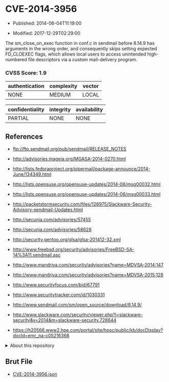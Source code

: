 # CVE-2014-3956

- Published: 2014-06-04T11:19:00

- Modified: 2017-12-29T02:29:00

The sm_close_on_exec function in conf.c in sendmail before 8.14.9 has arguments in the wrong order, and consequently skips setting expected FD_CLOEXEC flags, which allows local users to access unintended high-numbered file descriptors via a custom mail-delivery program.

### CVSS Score: **1.9**

| authentication | complexity | vector |
| --- | --- | --- |
| NONE | MEDIUM | LOCAL |

| confidentiality | integrity | availability |
| --- | --- | --- |
| PARTIAL | NONE | NONE |

## References

* ftp://ftp.sendmail.org/pub/sendmail/RELEASE_NOTES

* http://advisories.mageia.org/MGASA-2014-0270.html

* http://lists.fedoraproject.org/pipermail/package-announce/2014-June/134349.html

* http://lists.opensuse.org/opensuse-updates/2014-06/msg00032.html

* http://lists.opensuse.org/opensuse-updates/2014-06/msg00033.html

* http://packetstormsecurity.com/files/126975/Slackware-Security-Advisory-sendmail-Updates.html

* http://secunia.com/advisories/57455

* http://secunia.com/advisories/58628

* http://security.gentoo.org/glsa/glsa-201412-32.xml

* http://www.freebsd.org/security/advisories/FreeBSD-SA-14%3A11.sendmail.asc

* http://www.mandriva.com/security/advisories?name=MDVSA-2014:147

* http://www.mandriva.com/security/advisories?name=MDVSA-2015:128

* http://www.securityfocus.com/bid/67791

* http://www.securitytracker.com/id/1030331

* http://www.sendmail.com/sm/open_source/download/8.14.9/

* http://www.slackware.com/security/viewer.php?l=slackware-security&y=2014&m=slackware-security.728644

* https://h20566.www2.hpe.com/portal/site/hpsc/public/kb/docDisplay?docId=emr_na-c05216368

<details>
<summary>About this repository</summary> 

  This repository is part of the project [Live Hack CVE](https://github.com/Live-Hack-CVE). Main website can be found [www.live-hack.org](https://www.live-hack.org) 
  
  Made by [Sn0wAlice](https://github.com/Sn0wAlice) for the people that care about security and need to have a feed of the latest CVEs. Hope you enjoy it, don't forget to star the repo and follow me on [Twitter](https://twitter.com/Sn0wAlice) and [Github](https://github.com/Sn0wAlice). And that is my [personnal website](https://www.alice-snow.me/)

  - [Home Page](https://github.com/Live-Hack-CVE)
  - [Framework](https://github.com/Live-Hack-CVE/cve-framework)
  - [CVE database](https://github.com/Live-Hack-CVE/full_database)
  - [Changelog](https://github.com/Live-Hack-CVE/Changelog)
</details>

## Brut File

* [CVE-2014-3956.json](https://raw.githubusercontent.com/Live-Hack-CVE/full_database/main/cves/2014/CVE-2014-3956.json)

